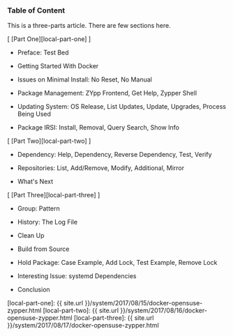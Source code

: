 ### Table of Content

This is a three-parts article.
There are few sections here.

[ [Part One][local-part-one] ]

*	Preface: Test Bed

*	Getting Started With Docker

*	Issues on Minimal Install: No Reset, No Manual

*	Package Management: ZYpp Frontend, Get Help, Zypper Shell

*	Updating System: OS Release, List Updates, Update, Upgrades, Process Being Used

*	Package IRSI: Install, Removal, Query Search, Show Info

[ [Part Two][local-part-two] ]

*	Dependency: Help, Dependency, Reverse Dependency, Test, Verify

*	Repositories: List, Add/Remove, Modify, Additional, Mirror

*	What's Next

[ [Part Three][local-part-three] ]

*	Group: Pattern

*	History: The Log File

*	Clean Up

*	Build from Source

*	Hold Package: Case Example, Add Lock, Test Example, Remove Lock

*	Interesting Issue: systemd Dependencies

*	Conclusion

[//]: <> ( -- -- -- links below -- -- -- )

[local-part-one]:   {{ site.url }}/system/2017/08/15/docker-opensuse-zypper.html
[local-part-two]:   {{ site.url }}/system/2017/08/16/docker-opensuse-zypper.html
[local-part-three]: {{ site.url }}/system/2017/08/17/docker-opensuse-zypper.html
